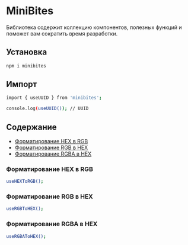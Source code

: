 # MiniBites

Библиотека содержит коллекцию компонентов, полезных функций и поможет вам сократить время разработки.

## Установка

```bash
npm i minibites
```

## Импорт

```bash
import { useUUID } from 'minibites';

console.log(useUUID()); // UUID
```

## Содержание

- [Форматирование HEX в RGB](#Форматирование-HEX-в-RGB)
- [Форматирование RGB в HEX](#Форматирование-RGB-в-HEX)
- [Форматирование RGBA в HEX](#Форматирование-RGBA-в-HEX)

### Форматирование HEX в RGB

```bash
useHEXToRGB();
```

### Форматирование RGB в HEX

```bash
useRGBToHEX();
```

### Форматирование RGBA в HEX

```bash
useRGBAToHEX();
```
